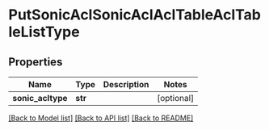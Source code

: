 # PutSonicAclSonicAclAclTableAclTableListType

## Properties
Name | Type | Description | Notes
------------ | ------------- | ------------- | -------------
**sonic_acltype** | **str** |  | [optional] 

[[Back to Model list]](../README.md#documentation-for-models) [[Back to API list]](../README.md#documentation-for-api-endpoints) [[Back to README]](../README.md)



